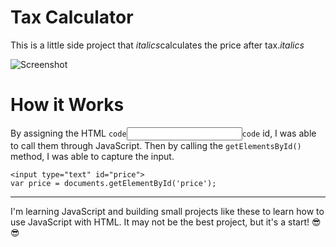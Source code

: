 # Tax Calculator
This is a little side project that *italics*calculates the price after tax.*italics*

![Screenshot](http://)

# How it Works
By assigning the HTML `code`<input>`code` id, I was able to call them through JavaScript.
Then by calling the `getElementsById()` method, I was able to capture the input.

```
<input type="text" id="price">
var price = documents.getElementById('price');
```


________________________________________________


I'm learning JavaScript and building small projects like these to learn how to use JavaScript with HTML.
It may not be the best project, but it's a start! 😎😎